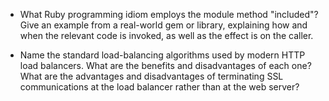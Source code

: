   - What Ruby programming idiom employs the module method "included"? Give an example from a
real-world gem or library, explaining how and when the relevant code is invoked, as well as
the effect is on the caller.

  - Name the standard load-balancing algorithms used by modern HTTP load balancers. What are the
benefits and disadvantages of each one? What are the advantages and disadvantages of terminating
SSL communications at the load balancer rather than at the web server?
